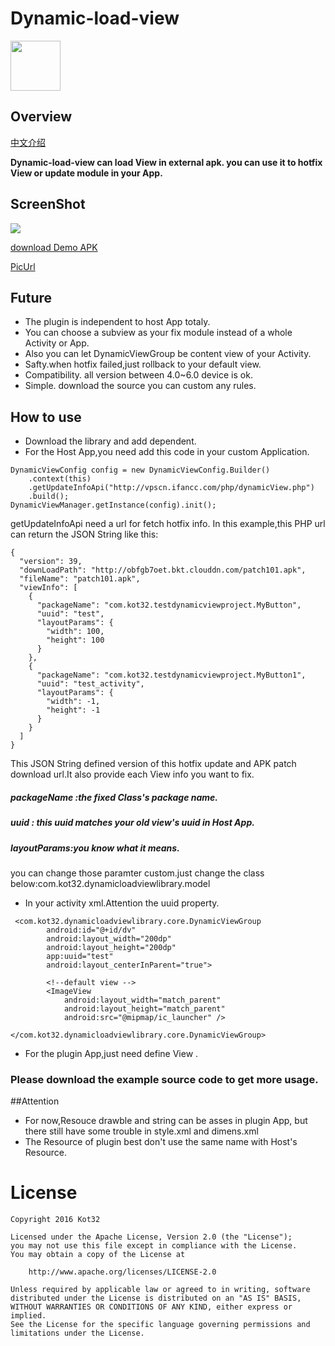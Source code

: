# Dynamic-load-view

<img src="http://7fvj70.com1.z0.glb.clouddn.com/dlv_logo.png" width = "80" height = "80"/>

## Overview

[中文介绍](https://github.com/kot32go/dynamic-load-view/blob/master/README_zh.md)

**Dynamic-load-view can load View in external apk. you can use it to hotfix View or update module in your App.** 

## ScreenShot

<img src="http://7fvj70.com1.z0.glb.clouddn.com/dynamic-load-view.gif">

[download Demo APK](https://github.com/kot32go/dynamic-load-view/blob/master/dynamic-load-view.apk)

[PicUrl](http://7fvj70.com1.z0.glb.clouddn.com/dynamic-load-view.gif)

## Future

* The plugin is independent to host App totaly.
* You can choose a subview as your fix module instead of a whole Activity or App.
* Also you can let DynamicViewGroup be content view of your Activity.
* Safty.when hotfix failed,just rollback to your default view.
* Compatibility. all version between 4.0~6.0 device is ok.
* Simple. download the source you can custom any rules.


## How to use

* Download the library and add dependent.
* For the Host App,you need add this code in your custom Application.


```
DynamicViewConfig config = new DynamicViewConfig.Builder()
    .context(this)
    .getUpdateInfoApi("http://vpscn.ifancc.com/php/dynamicView.php")
    .build();
DynamicViewManager.getInstance(config).init();
```

getUpdateInfoApi need a url for fetch hotfix info. In this example,this PHP url can return the JSON String like this:

```
{
  "version": 39,
  "downLoadPath": "http://obfgb7oet.bkt.clouddn.com/patch101.apk",
  "fileName": "patch101.apk",
  "viewInfo": [
    {
      "packageName": "com.kot32.testdynamicviewproject.MyButton",
      "uuid": "test",
      "layoutParams": {
        "width": 100,
        "height": 100
      }
    },
    {
      "packageName": "com.kot32.testdynamicviewproject.MyButton1",
      "uuid": "test_activity",
      "layoutParams": {
        "width": -1,
        "height": -1
      }
    }
  ]
}
```

This JSON String defined version of this hotfix update and APK patch download url.It also provide each View info you want to fix.

##### packageName :the fixed Class's package name.
##### uuid : this uuid matches your old view's uuid in Host App.
##### layoutParams:you know what it means.

you can change those paramter custom.just change the class below:com.kot32.dynamicloadviewlibrary.model

* In your activity xml.Attention the uuid property.

```
 <com.kot32.dynamicloadviewlibrary.core.DynamicViewGroup
        android:id="@+id/dv"
        android:layout_width="200dp"
        android:layout_height="200dp"
        app:uuid="test"
        android:layout_centerInParent="true">

        <!--default view -->
        <ImageView
            android:layout_width="match_parent"
            android:layout_height="match_parent"
            android:src="@mipmap/ic_launcher" />

</com.kot32.dynamicloadviewlibrary.core.DynamicViewGroup>
```

* For the plugin App,just need define View .

### Please download the example source code to get more usage.

##Attention

* For now,Resouce drawble and string can be asses in plugin App, but there still have some trouble in style.xml and dimens.xml
* The Resource of plugin best don't use the same name with Host's Resource.  

# License
```
Copyright 2016 Kot32

Licensed under the Apache License, Version 2.0 (the "License");
you may not use this file except in compliance with the License.
You may obtain a copy of the License at

    http://www.apache.org/licenses/LICENSE-2.0

Unless required by applicable law or agreed to in writing, software
distributed under the License is distributed on an "AS IS" BASIS,
WITHOUT WARRANTIES OR CONDITIONS OF ANY KIND, either express or implied.
See the License for the specific language governing permissions and
limitations under the License.
```



